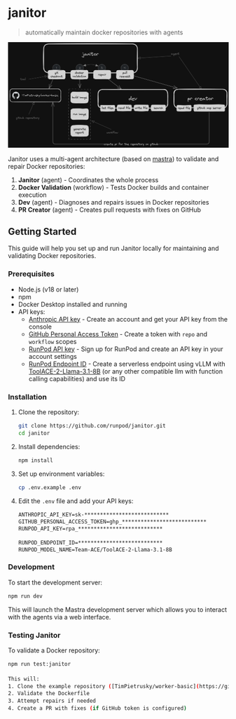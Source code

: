 # janitor

> automatically maintain docker repositories with agents

![janitor diagram](docs/20250327_janitor_diagram.png)


Janitor uses a multi-agent architecture (based on [mastra](https://mastra.ai)) to validate and repair Docker repositories:

1. **Janitor** (agent) - Coordinates the whole process
2. **Docker Validation** (workflow) - Tests Docker builds and container execution
3. **Dev** (agent) - Diagnoses and repairs issues in Docker repositories
4. **PR Creator** (agent) - Creates pull requests with fixes on GitHub

## Getting Started

This guide will help you set up and run Janitor locally for maintaining and validating Docker repositories.

### Prerequisites

- Node.js (v18 or later)
- npm
- Docker Desktop installed and running
- API keys:
  - [Anthropic API key](https://console.anthropic.com/settings/keys) - Create an account and get your API key from the console
  - [GitHub Personal Access Token](https://github.com/settings/tokens) - Create a token with `repo` and `workflow` scopes
  - [RunPod API key](https://www.runpod.io/console/user/settings) - Sign up for RunPod and create an API key in your account settings
  - [RunPod Endpoint ID](https://www.runpod.io/console/serverless) - Create a serverless endpoint using vLLM with [ToolACE-2-Llama-3.1-8B](https://huggingface.co/Team-ACE/ToolACE-2-Llama-3.1-8B) (or any other compatible llm with function calling capabilities)  and use its ID

### Installation

1. Clone the repository:
   ```bash
   git clone https://github.com/runpod/janitor.git
   cd janitor
   ```

2. Install dependencies:
   ```bash
   npm install
   ```

3. Set up environment variables:
   ```bash
   cp .env.example .env
   ```

4. Edit the `.env` file and add your API keys:
   ```
   ANTHROPIC_API_KEY=sk-***************************
   GITHUB_PERSONAL_ACCESS_TOKEN=ghp_***************************
   RUNPOD_API_KEY=rpa_***************************
   
   RUNPOD_ENDPOINT_ID=***************************
   RUNPOD_MODEL_NAME=Team-ACE/ToolACE-2-Llama-3.1-8B
   ```

### Development

To start the development server:

```bash
npm run dev
```

This will launch the Mastra development server which allows you to interact with the agents via a web interface.


### Testing Janitor

To validate a Docker repository:

```bash
npm run test:janitor

This will:
1. Clone the example repository ([TimPietrusky/worker-basic](https://github.com/TimPietrusky/worker-basic))
2. Validate the Dockerfile
3. Attempt repairs if needed
4. Create a PR with fixes (if GitHub token is configured)
```

